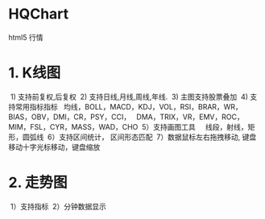 # HQChart
html5 行情
# 1. K线图
  1) 支持前复权,后复权
  2) 支持日线,月线,周线,年线.
  3) 主图支持股票叠加
  4) 支持常用指标指标
    均线，BOLL，MACD，KDJ，VOL，RSI，BRAR，WR，BIAS，OBV，DMI，CR，PSY，CCI，
    DMA，TRIX，VR，EMV，ROC，MIM，FSL，CYR，MASS，WAD，CHO
  5）支持画图工具
     线段，射线，矩形，圆弧线
  6）支持区间统计， 区间形态匹配
  7）数据鼠标左右拖拽移动, 键盘移动十字光标移动，键盘缩放
# 2. 走势图
  1）支持指标
  2）分钟数据显示

